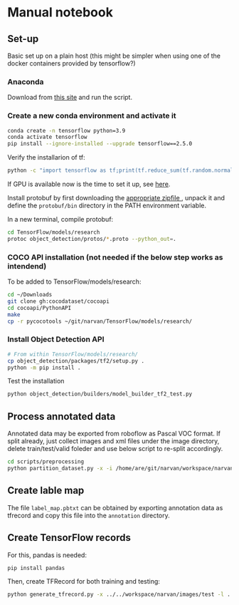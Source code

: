 # Manual notebook

## Set-up
Basic set up on a plain host (this might be simpler when using one of the docker containers provided by tensorflow?)

### Anaconda
Download from [this site](https://www.anaconda.com/products/individual) and run the script.

### Create a new conda environment and activate it
```bash
conda create -n tensorflow python=3.9
conda activate tensorflow
pip install --ignore-installed --upgrade tensorflow==2.5.0
```

Verify the installarion of tf:
```bash
python -c "import tensorflow as tf;print(tf.reduce_sum(tf.random.normal([1000, 1000])))"
```

If GPU is available now is the time to set it up, see [here](https://tensorflow-object-detection-api-tutorial.readthedocs.io/en/latest/install.html#tf-install).

Install protobuf by first downloading the [appropriate zipfile ](https://tensorflow-object-detection-api-tutorial.readthedocs.io/en/latest/install.html#tf-install), unpack it and define the `protobuf/bin` directory in the PATH environment variable.

In a new terminal, compile protobuf:
```bash
cd TensorFlow/models/research
protoc object_detection/protos/*.proto --python_out=.
```

### COCO API installation (not needed if the below step works as intendend)
To be added to TensorFlow/models/research:
```bash
cd ~/Downloads
git clone gh:cocodataset/cocoapi
cd cocoapi/PythonAPI
make
cp -r pycocotools ~/git/narvan/TensorFlow/models/research/
```

### Install Object Detection API
```bash
# From within TensorFlow/models/research/
cp object_detection/packages/tf2/setup.py .
python -m pip install .
```

Test the installation
```bash
python object_detection/builders/model_builder_tf2_test.py
```

## Process annotated data
Annotated data may be exported from roboflow as Pascal VOC format. If split already, just collect images and xml files under the image directory, delete train/test/valid foleder and use below script to re-split accordingly.
```bash
cd scripts/preprocessing
python partition_dataset.py -x -i /home/are/git/narvan/workspace/narvan/images -r 0.1
```

## Create lable map
The file `label_map.pbtxt` can be obtained by exporting annotation data as tfrecord and copy this file into the `annotation` directory.

## Create TensorFlow records
For this, pandas is needed:
```bash
pip install pandas
```

Then, create TFRecord for both training and testing:
```bash
python generate_tfrecord.py -x ../../workspace/narvan/images/test -l ../../workspace/narvan/annotations/label_map.pbtxt -o ../../workspace/narvan/annotations/test.record
```
